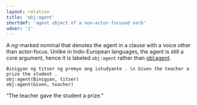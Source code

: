 ```yaml
---
layout: relation
title: 'obj:agent'
shortdef: 'agent object of a non-actor-focused verb'
udver: '2'
---
```


A _ng_-marked nominal that denotes the agent in a clause with a voice other than actor-focus.
Unlike in Indo-European languages, the agent is still a core argument, hence it is labeled
`obj:agent` rather than [obl:agent]().

~~~ sdparse
Binigyan ng titser ng premyo ang istudyante . \n Given the teacher a prize the student .
obj:agent(Binigyan, titser)
obj:agent(Given, teacher)
~~~

“The teacher gave the student a prize.”

<!-- Interlanguage links updated Út 9. května 2023, 20:04:26 CEST -->
